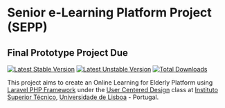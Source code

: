 # Senior e-Learning Platform Project (SEPP)

## Final Prototype Project Due

[![Latest Stable Version](https://poser.pugx.org/e-LearningSenior/e-LearningSenior/version)](https://packagist.org/packages/e-LearningSenior/e-LearningSenior) [![Latest Unstable Version](https://poser.pugx.org/e-LearningSenior/e-LearningSenior/v/unstable)](//packagist.org/packages/e-LearningSenior/e-LearningSenior) [![Total Downloads](https://poser.pugx.org/e-LearningSenior/e-LearningSenior/downloads)](https://packagist.org/packages/e-LearningSenior/e-LearningSenior)

This project aims to create an Online Learning for Elderly Platform using [Laravel PHP Framework](http://laravel.com/) under the [User Centered Design](https://fenix.tecnico.ulisboa.pt/cursos/meic-a/disciplina-curricular/283003985068057) class at [Instituto Superior Técnico](http://tecnico.ulisboa.pt/), [Universidade de Lisboa](http://www.ulisboa.pt/) - Portugal.
